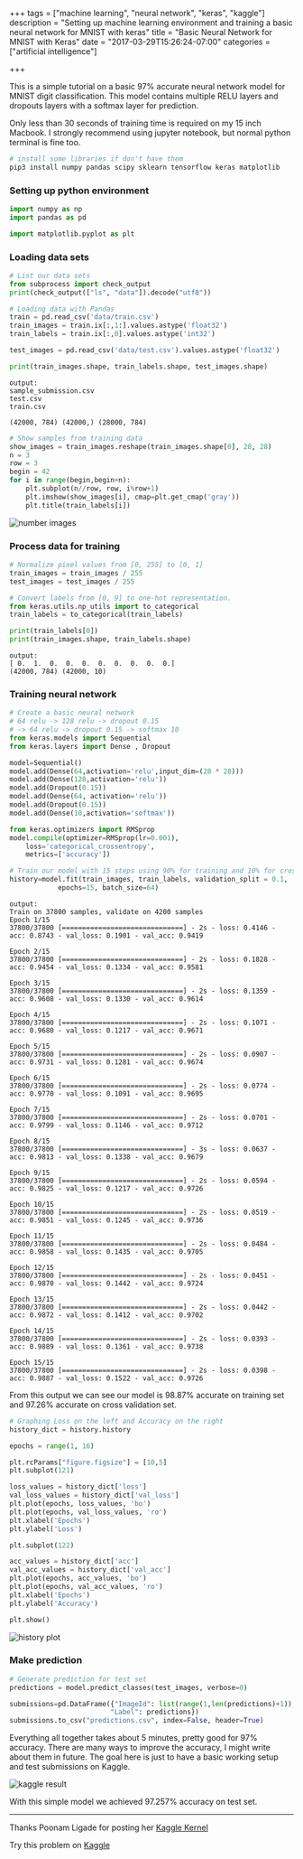 +++
tags = ["machine learning", "neural network", "keras", "kaggle"]
description = "Setting up machine learning environment and training a basic neural network for MNIST with keras"
title = "Basic Neural Network for MNIST with Keras"
date = "2017-03-29T15:26:24-07:00"
categories = ["artificial intelligence"]

+++

This is a simple tutorial on a basic 97% accurate neural network model for MNIST digit classification. This model contains multiple RELU layers and dropouts layers with a softmax layer for prediction. 
<!--more--> 

Only less than 30 seconds of training time is required on my 15 inch Macbook. I strongly recommend using jupyter notebook, but normal python terminal is fine too.

``` bash
# install some libraries if don't have them
pip3 install numpy pandas scipy sklearn tensorflow keras matplotlib
```

### Setting up python environment
```python
import numpy as np
import pandas as pd

import matplotlib.pyplot as plt
```

### Loading data sets


```python
# List our data sets
from subprocess import check_output
print(check_output(["ls", "data"]).decode("utf8"))

# Loading data with Pandas
train = pd.read_csv('data/train.csv')
train_images = train.ix[:,1:].values.astype('float32')
train_labels = train.ix[:,0].values.astype('int32')

test_images = pd.read_csv('data/test.csv').values.astype('float32')

print(train_images.shape, train_labels.shape, test_images.shape)
```


    output:
    sample_submission.csv
    test.csv
    train.csv
    
    (42000, 784) (42000,) (28000, 784)



```python
# Show samples from training data
show_images = train_images.reshape(train_images.shape[0], 28, 28)
n = 3
row = 3
begin = 42
for i in range(begin,begin+n):
    plt.subplot(n//row, row, i%row+1)
    plt.imshow(show_images[i], cmap=plt.get_cmap('gray'))
    plt.title(train_labels[i])
```


![number images](/images/mnist-output_3_0.png)


### Process data for training


```python
# Normalize pixel values from [0, 255] to [0, 1]
train_images = train_images / 255
test_images = test_images / 255

# Convert labels from [0, 9] to one-hot representation.
from keras.utils.np_utils import to_categorical
train_labels = to_categorical(train_labels)

print(train_labels[0])
print(train_images.shape, train_labels.shape)
```

    output:
    [ 0.  1.  0.  0.  0.  0.  0.  0.  0.  0.]
    (42000, 784) (42000, 10)


### Training neural network


```python
# Create a basic neural network
# 64 relu -> 128 relu -> dropout 0.15
# -> 64 relu -> dropout 0.15 -> softmax 10 
from keras.models import Sequential
from keras.layers import Dense , Dropout

model=Sequential()
model.add(Dense(64,activation='relu',input_dim=(28 * 28)))
model.add(Dense(128,activation='relu'))
model.add(Dropout(0.15))
model.add(Dense(64, activation='relu'))
model.add(Dropout(0.15))
model.add(Dense(10,activation='softmax'))

from keras.optimizers import RMSprop
model.compile(optimizer=RMSprop(lr=0.001),
    loss='categorical_crossentropy',
    metrics=['accuracy'])
```


```python
# Train our model with 15 steps using 90% for training and 10% for cross validation
history=model.fit(train_images, train_labels, validation_split = 0.1, 
            epochs=15, batch_size=64)
```

    output:
    Train on 37800 samples, validate on 4200 samples
    Epoch 1/15
    37800/37800 [==============================] - 2s - loss: 0.4146 - acc: 0.8743 - val_loss: 0.1901 - val_acc: 0.9419

    Epoch 2/15
    37800/37800 [==============================] - 2s - loss: 0.1828 - acc: 0.9454 - val_loss: 0.1334 - val_acc: 0.9581

    Epoch 3/15
    37800/37800 [==============================] - 2s - loss: 0.1359 - acc: 0.9608 - val_loss: 0.1330 - val_acc: 0.9614

    Epoch 4/15
    37800/37800 [==============================] - 2s - loss: 0.1071 - acc: 0.9680 - val_loss: 0.1217 - val_acc: 0.9671

    Epoch 5/15
    37800/37800 [==============================] - 2s - loss: 0.0907 - acc: 0.9731 - val_loss: 0.1281 - val_acc: 0.9674

    Epoch 6/15
    37800/37800 [==============================] - 2s - loss: 0.0774 - acc: 0.9770 - val_loss: 0.1091 - val_acc: 0.9695

    Epoch 7/15
    37800/37800 [==============================] - 2s - loss: 0.0701 - acc: 0.9799 - val_loss: 0.1146 - val_acc: 0.9712

    Epoch 8/15
    37800/37800 [==============================] - 3s - loss: 0.0637 - acc: 0.9813 - val_loss: 0.1338 - val_acc: 0.9679

    Epoch 9/15
    37800/37800 [==============================] - 2s - loss: 0.0594 - acc: 0.9825 - val_loss: 0.1217 - val_acc: 0.9726

    Epoch 10/15
    37800/37800 [==============================] - 2s - loss: 0.0519 - acc: 0.9851 - val_loss: 0.1245 - val_acc: 0.9736

    Epoch 11/15
    37800/37800 [==============================] - 2s - loss: 0.0484 - acc: 0.9858 - val_loss: 0.1435 - val_acc: 0.9705

    Epoch 12/15
    37800/37800 [==============================] - 2s - loss: 0.0451 - acc: 0.9870 - val_loss: 0.1442 - val_acc: 0.9724

    Epoch 13/15
    37800/37800 [==============================] - 2s - loss: 0.0442 - acc: 0.9872 - val_loss: 0.1412 - val_acc: 0.9702

    Epoch 14/15
    37800/37800 [==============================] - 2s - loss: 0.0393 - acc: 0.9889 - val_loss: 0.1361 - val_acc: 0.9738

    Epoch 15/15
    37800/37800 [==============================] - 2s - loss: 0.0398 - acc: 0.9887 - val_loss: 0.1522 - val_acc: 0.9726


From this output we can see our model is 98.87% accurate on training set and 97.26% accurate on cross validation set.

```python
# Graphing Loss on the left and Accuracy on the right
history_dict = history.history

epochs = range(1, 16)

plt.rcParams["figure.figsize"] = [10,5]
plt.subplot(121)

loss_values = history_dict['loss']
val_loss_values = history_dict['val_loss']
plt.plot(epochs, loss_values, 'bo')
plt.plot(epochs, val_loss_values, 'ro')
plt.xlabel('Epochs')
plt.ylabel('Loss')

plt.subplot(122)

acc_values = history_dict['acc']
val_acc_values = history_dict['val_acc']
plt.plot(epochs, acc_values, 'bo')
plt.plot(epochs, val_acc_values, 'ro')
plt.xlabel('Epochs')
plt.ylabel('Accuracy')

plt.show()
```


![history plot](/images/mnist-output_9_0.png)


### Make prediction


```python
# Generate prediction for test set
predictions = model.predict_classes(test_images, verbose=0)

submissions=pd.DataFrame({"ImageId": list(range(1,len(predictions)+1)),
                         "Label": predictions})
submissions.to_csv("predictions.csv", index=False, header=True)
```

Everything all together takes about 5 minutes, pretty good for 97% accuracy. There are many ways to improve the accuracy, I might write about them in future. The goal here is just to have a basic working setup and test submissions on Kaggle.

![kaggle result](/images/mnist-kaggle.png)

With this simple model we achieved 97.257% accuracy on test set.

*** 

Thanks Poonam Ligade for posting her [Kaggle Kernel](https://www.kaggle.com/poonaml/digit-recognizer/deep-neural-network-keras-way)

Try this problem on [Kaggle](https://www.kaggle.com/c/digit-recognizer)
